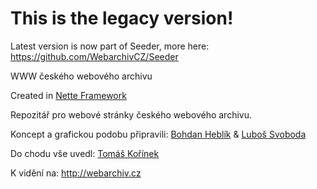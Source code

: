 # This is the legacy version! 
Latest version is now part of Seeder, more here: https://github.com/WebarchivCZ/Seeder


WWW českého webového archivu

Created in [Nette Framework](http://nette.org)

Repozitář pro webové stránky českého webového archivu.

Koncept a grafickou podobu připravili: [Bohdan Heblík](http://www.kofila.com) & [Luboš Svoboda](https://docs.google.com/document/d/1Yj2kaNaZbrtTtVsCrU8LFxa08Kl_1ZZXRLGZZvCZaAM/edit)

Do chodu vše uvedl: [Tomáš Kořínek](http://www.tomaskorinek.com)

K vidění na: http://webarchiv.cz
